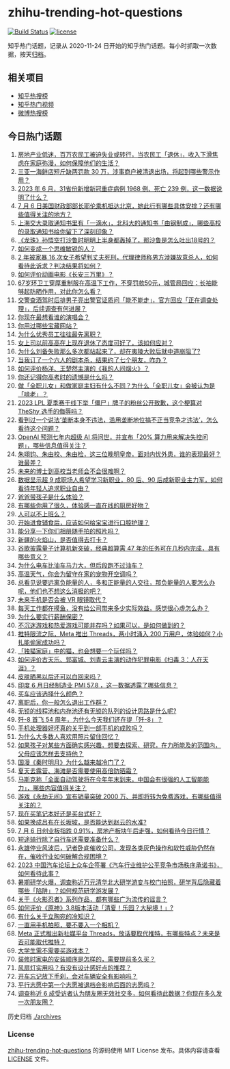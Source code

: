 # zhihu-trending-hot-questions

[![Build Status](https://github.com/justjavac/zhihu-trending-hot-questions/workflows/ci/badge.svg?branch=master)](https://github.com/justjavac/zhihu-trending-hot-questions/actions)
[![license](https://img.shields.io/github/license/justjavac/zhihu-trending-hot-questions)](https://github.com/justjavac/zhihu-trending-hot-questions/blob/master/LICENSE)

知乎热门话题，记录从 2020-11-24
日开始的知乎热门话题。每小时抓取一次数据，按天[归档](./archives)。

## 相关项目

- [知乎热搜榜](https://github.com/justjavac/zhihu-trending-top-search)
- [知乎热门视频](https://github.com/justjavac/zhihu-trending-hot-video)
- [微博热搜榜](https://github.com/justjavac/weibo-trending-hot-search)

## 今日热门话题

<!-- BEGIN -->
<!-- 最后更新时间 Fri Jul 07 2023 03:02:30 GMT+0800 (China Standard Time) -->

1. [房地产业低迷，百万农民工被迫失业或转行，当农民工「退休」，收入下滑焦虑在家庭弥漫，如何保障他们的生活？](https://www.zhihu.com/question/610633138)
1. [三亚一海鲜店短斤缺两罚款 30 万，涉事商户被清退出场，将起到哪些警示作用？](https://www.zhihu.com/question/610555575)
1. [2023 年 6 月，31省份新增新冠重症病例 1968 例、死亡 239 例，这一数据说明了什么？](https://www.zhihu.com/question/610625066)
1. [7 月 6 日美国财政部部长耶伦乘机抵达北京，她此行有哪些具体安排？还有哪些值得关注的地方？](https://www.zhihu.com/question/610702246)
1. [上海交大录取通知书里有「一滴水」，北科大的通知书「由钢制成」，哪些高校的录取通知书给你留下了深刻印象？](https://www.zhihu.com/question/610635358)
1. [《龙珠》孙悟空打沙鲁时明明上半身都轰掉了，那沙鲁是怎么吐出18号的？](https://www.zhihu.com/question/494051946)
1. [如何变成一个思维敏锐的人？](https://www.zhihu.com/question/601833401)
1. [2 年被家暴 16 次女子希望判丈夫死刑，代理律师称男方涉嫌故意杀人，如何看待此诉求？判决结果将如何？](https://www.zhihu.com/question/610619293)
1. [如何评价动画电影《长安三万里》？](https://www.zhihu.com/question/609892588)
1. [67岁环卫工穿厚重制服在高温下工作，不穿罚款50元，城管局回应：长袖能够起防晒作用，对此你怎么看？](https://www.zhihu.com/question/610461726)
1. [交警查酒驾时后排男子亮出警官证质问「能不能走」，官方回应「正在调查处理」，后续调查有何进展？](https://www.zhihu.com/question/610659420)
1. [你现在最想看谁的演唱会？](https://www.zhihu.com/question/602676965)
1. [你用过哪些宝藏网站？](https://www.zhihu.com/question/409633765)
1. [为什么优秀员工往往最先离职？](https://www.zhihu.com/question/385026167)
1. [女上司以前高高在上现在退休了态度可好了，该如何应对？](https://www.zhihu.com/question/604372105)
1. [为什么刘备失败那么多次都站起来了，却在夷陵大败后就中道崩阻了?](https://www.zhihu.com/question/610426660)
1. [当我订了一个六人的剧本杀，结果约了七个朋友，咋办？](https://www.zhihu.com/question/607909846)
1. [如何评价杨洋、王楚然主演的《我的人间烟火》？](https://www.zhihu.com/question/610526440)
1. [你还记得你高考时的遗憾是什么吗？](https://www.zhihu.com/question/607736356)
1. [做「全职儿女」和做家庭主妇有什么不同？为什么「全职儿女」会被认为是「啃老」？](https://www.zhihu.com/question/610276645)
1. [2023 LPL 夏季赛于线下举「僵尸」牌子的粉丝公开致歉，这个梗算对 TheShy 选手的侮辱吗？](https://www.zhihu.com/question/610480367)
1. [看到过一个说法‘垄断本身不违法，滥用垄断地位搞不正当竞争才违法’，怎么看待这个问题？](https://www.zhihu.com/question/608984990)
1. [OpenAI 预测七年内超级 AI 将问世，并宣布「20% 算力用来解决失控问题」，哪些信息值得关注？](https://www.zhihu.com/question/610639130)
1. [朱翊钧、朱由校、朱由检，这三位晚明皇帝，面对内忧外患，谁的表现最好？谁最差？](https://www.zhihu.com/question/609932551)
1. [未来的博士到高校当老师会不会很难啊？](https://www.zhihu.com/question/458955483)
1. [数据显示超 9 成职场人希望学习新职业，80 后、90 后成新职业主力军，如何看待年轻人追求职业自由？](https://www.zhihu.com/question/610662099)
1. [爸爸带孩子是什么体验？](https://www.zhihu.com/question/298442489)
1. [有哪些你用了很久，体验感一直在线的厨房好物？](https://www.zhihu.com/question/519748828)
1. [人可以不上班么？](https://www.zhihu.com/question/610078346)
1. [开始进食辅食后，应该如何给宝宝进行口腔护理？](https://www.zhihu.com/question/551409821)
1. [能分享一下你们相册随手拍的照片吗？](https://www.zhihu.com/question/606335247)
1. [新疆的火焰山，是否值得去打卡？](https://www.zhihu.com/question/605319466)
1. [谷歌披露量子计算机新突破，经典超算需 47 年的任务可在几秒内完成，具有哪些意义？](https://www.zhihu.com/question/610524870)
1. [为什么电车比油车马力大，但后段跑不过油车？](https://www.zhihu.com/question/609554674)
1. [高温天气，你会为留守在家的宠物开空调吗？](https://www.zhihu.com/question/62585100)
1. [总看见说要远离负能量的人，多和正能量的人交往，那负能量的人要怎么办呢，他们也不想这么消极的吧？](https://www.zhihu.com/question/610250311)
1. [未来手机是否会被 VR 眼镜取代？](https://www.zhihu.com/question/605059370)
1. [每天工作都在摸鱼，没有给公司带来多少实际效益，感觉很心虚怎么办？](https://www.zhihu.com/question/610282403)
1. [为什么要实行薪酬保密？](https://www.zhihu.com/question/28079407)
1. [不沉迷游戏和热爱游戏可能并存吗？如果可以，是如何做到的？](https://www.zhihu.com/question/602728740)
1. [推特限流之际，Meta 推出 Threads，两小时涌入 200 万用户，体验如何？小扎能偷家成功吗？](https://www.zhihu.com/question/610631428)
1. [「独猫家庭」中的猫，也会想要一个玩伴吗？](https://www.zhihu.com/question/609286703)
1. [如何评价古天乐、郭富城、刘青云主演的动作犯罪电影《扫毒 3：人在天涯》？](https://www.zhihu.com/question/610485745)
1. [皮肤晒黑以后还可以白回来吗？](https://www.zhihu.com/question/608118229)
1. [印度 6 月日经制造业 PMI 57.8 ，这一数据透露了哪些信息？](https://www.zhihu.com/question/610064203)
1. [买车应该选择什么颜色？](https://www.zhihu.com/question/314127361)
1. [离职后，你一般怎么退出工作群？](https://www.zhihu.com/question/605694733)
1. [无锁的线程池和内存池还有无锁的队列的设计思路是什么呢?](https://www.zhihu.com/question/374142552)
1. [歼-8 首飞 54 周年，为什么今天我们还在提「歼-8」？](https://www.zhihu.com/question/610461295)
1. [手机处理器好坏真的关乎到一部手机的成败吗？](https://www.zhihu.com/question/609807228)
1. [为什么大多数人喜欢用照片留住回忆？](https://www.zhihu.com/question/608139755)
1. [如果孩子对某些方面确实感兴趣，想要去探索、研究，在力所能及的范围内，父母应该怎样去支持他？](https://www.zhihu.com/question/609352057)
1. [国漫《秦时明月》为什么越来越冷门了？](https://www.zhihu.com/question/597525036)
1. [夏天去露营、海滩是否需要使用高倍防晒霜？](https://www.zhihu.com/question/609226162)
1. [马斯克称「全面自动驾驶将在今年年末到来，中国会有很强的人工智能能力」，哪些内容值得关注？](https://www.zhihu.com/question/610631642)
1. [游戏《永劫无间》宣布销量突破 2000 万、并即将转为免费游戏，有哪些值得关注的？](https://www.zhihu.com/question/610483242)
1. [现在买笔记本好还是买台式好？](https://www.zhihu.com/question/608206061)
1. [如果换成吕布在长坂坡，是否能达到赵云的水准?](https://www.zhihu.com/question/609823649)
1. [7 月 6 日创业板指跌 0.91%，房地产板块午后走强，如何看待今日行情？](https://www.zhihu.com/question/610625250)
1. [短途骑行除了自行车还需要准备什么？](https://www.zhihu.com/question/373009118)
1. [永雄停业风波后，记者卧底催收公司，发现各类灰色操作和软性威胁仍然存在，催收行业如何破解合规困境？](https://www.zhihu.com/question/609749222)
1. [2023 中国汽车论坛上众车企签署《汽车行业维护公平竞争市场秩序承诺书》，如何看待此事？](https://www.zhihu.com/question/610643415)
1. [暑期研学火爆，调查称近万元清华北大研学游变与校门拍照，研学背后隐藏着哪些「陷阱」？如何规范研学游发展？](https://www.zhihu.com/question/610627958)
1. [关于《火影忍者》系列作品，都有哪些广为流传的谣言？](https://www.zhihu.com/question/593386639)
1. [如何评价《原神》3.8版本活动「清夏！乐园？大秘境！」?](https://www.zhihu.com/question/610445285)
1. [有什么关于立陶宛的冷知识？](https://www.zhihu.com/question/279726729)
1. [一直用手机拍照，要不要入一个相机？](https://www.zhihu.com/question/607535929)
1. [Meta 正式推出新社媒平台 Threads，放话要取代推特，有哪些特点？未来是否可能取代推特？](https://www.zhihu.com/question/610615844)
1. [大学生需不需要买游戏本？](https://www.zhihu.com/question/609898566)
1. [装修时家电的安装顺序是怎样的，需要提前多久买？](https://www.zhihu.com/question/585163709)
1. [风扇灯实用吗？有没有设计感好点的推荐？](https://www.zhihu.com/question/468006153)
1. [开车忘记放下手刹，会对车辆安全有影响吗？](https://www.zhihu.com/question/604182775)
1. [平行志愿中第一个志愿被退档会影响后面的志愿吗？](https://www.zhihu.com/question/610079195)
1. [调查称近 6 成受访者认为朋友圈无效社交多，如何看待此数据？你现在多久发一次朋友圈？](https://www.zhihu.com/question/610625060)

<!-- END -->

历史归档 [./archives](./archives)

### License

[zhihu-trending-hot-questions](https://github.com/justjavac/zhihu-trending-hot-questions)
的源码使用 MIT License 发布。具体内容请查看 [LICENSE](./LICENSE) 文件。

